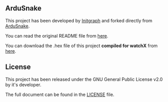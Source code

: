 ## **ArduSnake**

This project has been developed by [Initgraph][1] and forked directly from [ ArduSnake][2].

You can read the original README file from [here][3].

You can download the .hex file of this project **compiled for watchX** from [here][4].

## **License**

This project has been released under the GNU General Public License v2.0 by it's developer.

The full document can be found in the [LICENSE][5] file.

[1]: https://github.com/Initgraph
[2]: https://github.com/Initgraph/ArduSnake
[3]: https://github.com/argeX-official/Game-ArduSnake/blob/master/OLD_README.md
[4]: https://github.com/argeX-official/Game-ArduSnake/releases/
[5]: https://github.com/argeX-official/Game-ArduSnake/blob/master/LICENSE
